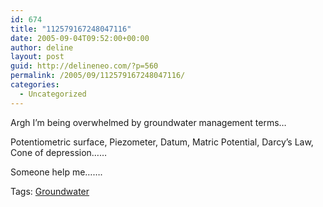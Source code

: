 ```yaml
---
id: 674
title: "112579167248047116"
date: 2005-09-04T09:52:00+00:00
author: deline
layout: post
guid: http://delineneo.com/?p=560
permalink: /2005/09/112579167248047116/
categories:
  - Uncategorized
---
```

Argh I&#8217;m being overwhelmed by groundwater management terms&#8230;

Potentiometric surface, Piezometer, Datum, Matric Potential, Darcy&#8217;s Law, Cone of depression&#8230;&#8230;

Someone help me&#8230;&#8230;.

Tags: <a href="http://technorati.com/tag/groundwater" rel="tag">Groundwater</a>
